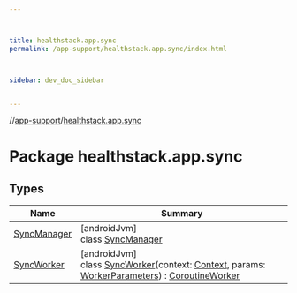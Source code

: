 ```yaml
---



title: healthstack.app.sync
permalink: /app-support/healthstack.app.sync/index.html



sidebar: dev_doc_sidebar


---
```




//[app-support](/app-support.html)/[healthstack.app.sync](index.html)



# Package healthstack.app.sync



## Types


| Name | Summary |
|---|---|
| [SyncManager](-sync-manager/index.html) | [androidJvm]<br>class [SyncManager](-sync-manager/index.html) |
| [SyncWorker](-sync-worker/index.html) | [androidJvm]<br>class [SyncWorker](-sync-worker/index.html)(context: [Context](https://developer.android.com/reference/kotlin/android/content/Context.html), params: [WorkerParameters](https://developer.android.com/reference/kotlin/androidx/work/WorkerParameters.html)) : [CoroutineWorker](https://developer.android.com/reference/kotlin/androidx/work/CoroutineWorker.html) |



